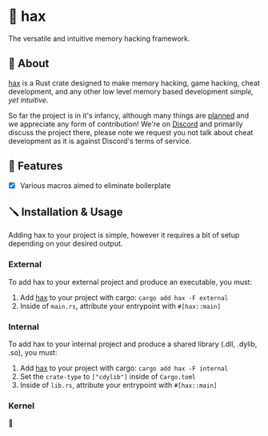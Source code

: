 # 🧪 hax

The versatile and intuitive memory hacking framework.

## 🤔 About

[hax](https://github.com/hax-rs/hax) is a Rust crate designed to make memory hacking, game hacking, cheat development, and any other low level memory based development *simple, yet intuitive*.

So far the project is in it's infancy, although many things are [planned](https://github.com/hax-rs/hax/projects) and we appreciate any form of contribution! We're on [Discord](https://discord.gg/zFZNWbKzwn) and primarily discuss the project there, please note we request you not talk about cheat development as it is against Discord's terms of service.

## 💎 Features

- [x] Various macros aimed to eliminate boilerplate

## 🪛 Installation & Usage

Adding hax to your project is simple, however it requires a bit of setup depending on your desired output.

### External

To add hax to your external project and produce an executable, you must:

1. Add [hax](https://crates.io/crates/hax) to your project with cargo: `cargo add hax -F external`
2. Inside of `main.rs`, attribute your entrypoint with `#[hax::main]`

### Internal

To add hax to your internal project and produce a shared library (.dll, .dylib, .so), you must:

1. Add [hax](https://crates.io/crates/hax) to your project with cargo: `cargo add hax -F internal`
2. Set the `crate-type` to `["cdylib"]` inside of `Cargo.toml`
3. Inside of `lib.rs`, attribute your entrypoint with `#[hax::main]`

### Kernel

👀
